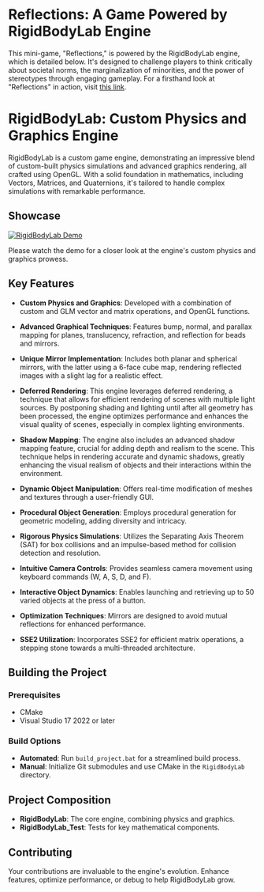 # Reflections: A Game Powered by RigidBodyLab Engine

This mini-game, "Reflections," is powered by the RigidBodyLab engine, which is detailed below. It's designed to challenge players to think critically about societal norms, the marginalization of minorities, and the power of stereotypes through engaging gameplay. For a firsthand look at "Reflections" in action, visit [this link](https://www.youtube.com/watch?v=HLXHzttGrXY).


# RigidBodyLab: Custom Physics and Graphics Engine

RigidBodyLab is a custom game engine, demonstrating an impressive blend of custom-built physics simulations and advanced graphics rendering, all crafted using OpenGL. With a solid foundation in mathematics, including Vectors, Matrices, and Quaternions, it's tailored to handle complex simulations with remarkable performance.

## Showcase
 [![RigidBodyLab Demo](https://img.youtube.com/vi/V0cV-CxENrY/0.jpg)](https://www.youtube.com/watch?v=V0cV-CxENrY)
 
Please watch the demo for a closer look at the engine's custom physics and graphics prowess.

## Key Features

- **Custom Physics and Graphics**:  Developed with a combination of custom and GLM vector and matrix operations, and OpenGL functions.
- **Advanced Graphical Techniques**: Features bump, normal, and parallax mapping for planes, translucency, refraction, and reflection for beads and mirrors.
- **Unique Mirror Implementation**: Includes both planar and spherical mirrors, with the latter using a 6-face cube map, rendering reflected images with a slight lag for a realistic effect.
- **Deferred Rendering**: This engine leverages deferred rendering, a technique that allows for efficient rendering of scenes with multiple light sources. By postponing shading and lighting until after all geometry has been processed, the engine optimizes performance and enhances the visual quality of scenes, especially in complex lighting environments.

- **Shadow Mapping**: The engine also includes an advanced shadow mapping feature, crucial for adding depth and realism to the scene. This technique helps in rendering accurate and dynamic shadows, greatly enhancing the visual realism of objects and their interactions within the environment.
- **Dynamic Object Manipulation**: Offers real-time modification of meshes and textures through a user-friendly GUI.
- **Procedural Object Generation**: Employs procedural generation for geometric modeling, adding diversity and intricacy.
- **Rigorous Physics Simulations**: Utilizes the Separating Axis Theorem (SAT) for box collisions and an impulse-based method for collision detection and resolution.
- **Intuitive Camera Controls**: Provides seamless camera movement using keyboard commands (W, A, S, D, and F).
- **Interactive Object Dynamics**: Enables launching and retrieving up to 50 varied objects at the press of a button.
- **Optimization Techniques**: Mirrors are designed to avoid mutual reflections for enhanced performance.
- **SSE2 Utilization**: Incorporates SSE2 for efficient matrix operations, a stepping stone towards a multi-threaded architecture.

## Building the Project

### Prerequisites
- CMake
- Visual Studio 17 2022 or later

### Build Options
- **Automated**: Run `build_project.bat` for a streamlined build process.
- **Manual**: Initialize Git submodules and use CMake in the `RigidBodyLab` directory.

## Project Composition
- **RigidBodyLab**: The core engine, combining physics and graphics.
- **RigidBodyLab_Test**: Tests for key mathematical components.

## Contributing
Your contributions are invaluable to the engine's evolution. Enhance features, optimize performance, or debug to help RigidBodyLab grow.

